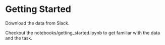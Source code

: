 # Getting Started

Download the data from Slack.

Checkout the notebooks/getting_started.ipynb to get familiar with the data and the task.
